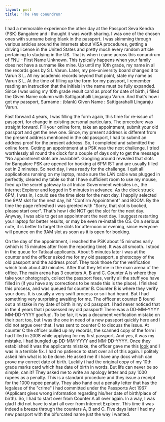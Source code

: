 ```yaml
---
layout: post
title: 'The FNU conundrum'
---
```


I had a memorable experience the other day at the Passport Seva Kendra (PSK) Bangalore and i thought it was worth sharing. I was one of the chosen ones with surname being blank in the passport. I was skimming through various articles around the internets about VISA procedures, getting a driving license in the United States and pretty much every random article pertaining to studying in the US. That is when i came across this conundrum of FNU - First Name Unknown. This typically happens when your family does not have a surname like mine. Up until my 10th grade, my name in all the records goes by S L Varun. Later, my pre-university board changed it to Varun S L. All my academic records beyond that point, state my name as Varun S L. At the time of filling up the form for my passport, I remember reading an instruction that the initials in the name must be fully expanded. Since I was using my 10th grade result card as proof for date of birth, i filled the Given Name column with Sattigarahalli Lingaraju Varun. And that's how i got my passport, Surname : (blank) Given Name : Sattigarahalli Lingaraju Varun.

Fast forward 4 years, I was filling the form again, this time for re-issue of passport, for change in existing personal particulars. The procedure was straight forward. Fill your online form, take an appointment, submit your old passport and get the new one. Since, my present address is different from the present address mentioned in the old passport, I had to submit an address proof for the present address. So, I completed and submitted the online form. Getting an appointment at a PSK was the next challenge. I tried worthlessly all round the clock for a couple of days only to get the message "No appointment slots are available". Googling around revealed that slots for Bangalore PSK are opened for booking at 6PM IST and are usually filled out in 2 minutes. So next day, i was ready for the challenge. I quit all applications running on my laptop, made sure the LAN cable was plugged in perfectly, cleared my table so that I have sufficient room to use my mouse, fired up the secret gateway to all Indian Government websites i.e., the Internet Explorer and logged in 5 minutes in advance. As the clock struck 6PM, I was in, I could see the time slots for the next day. I happily selected the 9AM slot for the next day, hit "Confirm Appointment" and BOOM. By the time the page refreshed i was greeted with "Sorry, that slot is booked, please start over". That's how i did NOT get the slot for the next day. Anyway, I was able to get an appointment the next day. I suggest restarting your laptop for better results, or may be even re-install the OS. On a serious note, it is better to target the slots for afternoon or evening, since everyone will pounce on the 9AM slot as soon as it is open for booking.

On the day of the appointment, i reached the PSK about 15 minutes early (which is 15 minutes after from the reporting time). It was all smooth. I stood in the queue for Tatkaal applicants. About 5 minutes later i was at the counter and the officer asked me for my old passport, a photocopy of the old passport and the address proof. They took those for the verification which took about 40 minutes. After that they let me in the main arena of the office. The main arena has 3 counters A, B and C. Counter A is where they take your photograph, collect the passport fees, verify all the stuff you have filled in (if you have any corrections to be made this is the place). I finished this process, and was queued for counter B. Counter B is where they verify your docs. It is usually a very swift process or so i had heard. But I had something very surprising awaiting for me. The officer at counter B found out a mistake in my date of birth in my old passport. I had never noticed that in the 4 years that i possessed my old passport! There was a DD-MM-YYYY MM-DD-YYYY goofup!. To be fair, it was a document verification mistake on their part too, but I was the one in need of a new passport quickly here and I did not argue over that. I was sent to counter C to discuss the issue. At counter C the officer pulled up my records, the scanned copy of the form i had filled in 2008 while applying for my first passport. And yes, it was my mistake. I had bungled up DD-MM-YYYY and MM-DD-YYYY. Once they established it was the applicants mistake, the officer gave me this <a title="look" href="http://www.ordinaryresponse.com/wp-content/uploads/2012/04/trollface.png" target="_blank">look</a> and I was in a terrible fix. I had no patience to start over all of this again. I politely asked him what is to be done. He asked me if i have any docs which can prove my correct date of birth. Luckily i had the original copy of my 10th grade marks card which has date of birth in words. But life can never be so simple, can it? They asked me to write an apology letter and pay 1000 rupees as a penalty. This is a standard procedure and they issue a receipt for the 1000 rupee penatly. They also hand out a penalty letter that has the legalese of the "crime" i had committed under the Passports Act 1967 (Applicant gives wrong information regarding his/her date of birth/place of birth). So, I had to start over from Counter A all over again. In a way, I was glad I did not have to start all over from Internet Explorer. This time it was indeed a breeze through the counters A, B and C. Five days later I had my new passport with the bifurcated name just the way i wanted.
